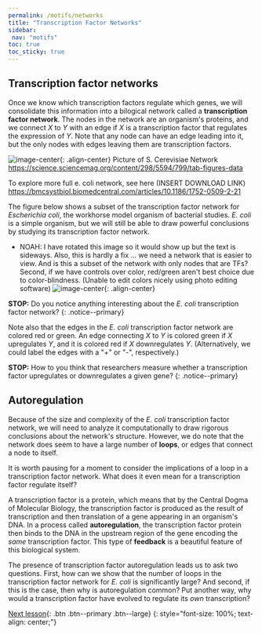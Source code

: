 ```yaml
---
permalink: /motifs/networks
title: "Transcription Factor Networks"
sidebar:
 nav: "motifs"
toc: true
toc_sticky: true
---
```


## Transcription factor networks

Once we know which transcription factors regulate which genes, we will consolidate this information into a bilogical network called a **transcription factor network**. The nodes in the network are an organism's proteins, and we connect *X* to *Y* with an edge if *X* is a transcription factor that regulates the expression of *Y*.  Note that any node can have an edge leading into it, but the only nodes with edges leaving them are transcription factors.

![image-center](../assets/images/s_cerevisiae_tf_network.jpg){: .align-center}
Picture of S. Cerevisiae Network
https://science.sciencemag.org/content/298/5594/799/tab-figures-data

To explore more full e. coli network, see here (INSERT DOWNLOAD LINK)
https://bmcsystbiol.biomedcentral.com/articles/10.1186/1752-0509-2-21

The figure below shows a subset of the transcription factor network for *Escherichia coli*, the workhorse model organism of bacterial studies. *E. coli* is a simple organism, but we will still be able to draw powerful conclusions by studying its transcription factor network.

* NOAH: I have rotated this image so it would show up but the text is sideways. Also, this is hardly a fix ... we need a network that is easier to view. And is this a subset of the network with only nodes that are TFs? Second, if we have controls over color, red/green aren't best choice due to color-blindness.
(Unable to edit colors nicely using photo editing software)
![image-center](../assets/images/e_coli_tf_network.jpeg){: .align-center}

**STOP:** Do you notice anything interesting about the *E. coli* transcription factor network?
{: .notice--primary}

Note also that the edges in the *E. coli* transcription factor network are colored red or green. An edge connecting *X* to *Y* is colored green if *X* upregulates *Y*, and it is colored red if *X* downregulates *Y*. (Alternatively, we could label the edges with a "+" or "-", respectively.)

**STOP:** How to you think that researchers measure whether a transcription factor upregulates or downregulates a given gene?
{: .notice--primary}

## Autoregulation

Because of the size and complexity of the *E. coli* transcription factor network, we will need to analyze it computationally to draw rigorous conclusions about the network's structure. However, we do note that the network does seem to have a large number of **loops**, or edges that connect a node to itself.

It is worth pausing for a moment to consider the implications of a loop in a transcription factor network. What does it even mean for a transcription factor regulate itself?

A transcription factor is a protein, which means that by the Central Dogma of Molecular Biology, the transcription factor is produced as the result of transcription and then translation of a gene appearing in an organism's DNA. In a process called **autoregulation**, the transcription factor protein then binds to the DNA in the upstream region of the gene encoding the *same* transcription factor. This type of **feedback** is a beautiful feature of this biological system.

The presence of transcription factor autoregulation leads us to ask two questions. First, how can we show that the number of loops in the transcription factor network for *E. coli* is significantly large? And second, if this is the case, then why is autoregulation common? Put another way, why would a transcription factor have evolved to regulate its *own* transcription?


[Next lesson](nar){: .btn .btn--primary .btn--large}
{: style="font-size: 100%; text-align: center;"}
